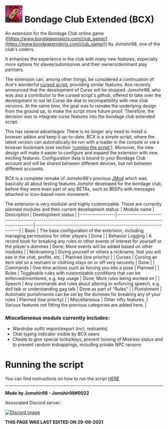 # ![logo](resources/BCX_small.png)  Bondage Club Extended (BCX)

An extension for the Bondage Club online game ([https://www.bondageprojects.com/club_game/](https://www.bondageprojects.com/club_game/)) by Jomshir98, one of the club's coders.

It enhances the experience in the club with many new features, especially more options for slaves/submissives and their owners/dominant play partners.

The extension can, among other things, be considered a continuation of Ace's wonderful [cursed script](https://github.com/ace-1331/ace12401-cursedscript), providing similar features. Ace recently announced that the development of Curse will be stopped. Jomshir98, who was also a contributor to the cursed script's github, offered to take over the development to not let Curse die due to incompatibility with new club versions. At the same time, the goal was to remake the underlying design from the ground up, to make the script more future proof. Therefore, the decision was to integrate curse features into the bondage club extended script.

This has several advantages: There is no longer any need to install a browser addon and keep it up-to-date. BCX is a simple script, where the latest version can automatically be run with a loader in the console or via a browser bookmark (see section ['running the script'](#running-the-script)). Moreover, the new design will make it easier to configure and expand the extension with new exciting features. Configuration data is bound to your Bondage Club account and will be shared between different devices, but not between different accounts.

BCX is a complete remake of Jomshir98's previous [JMod](https://github.com/jomshir98/testing) which was basically all about testing features Jomshir developed for the bondage club, before they were even part of any BETAs, such as BEEPs with messages attached or icon-based room movement.

The extension is very modular and highly customizable. These are currently planned modules and their current development status:
| Module name      | Description                                                                                                      | Development status                                                   |
|------------------|------------------------------------------------------------------------------------------------------------------|----------------------------------------------------------------------|
| Basic            | The base configuration of the extension, including managing permissions for other players                        | Done                                                                 |
| Behavior Logging | A record book for breaking any rules or other events of interest for yourself or the player's dommes             | Done; More events will be added based on other modules               |
| Nicknaming       | Giving yourself or others a nickname, that you will see in the chat, profile, etc.                               | Planned (low priority)                                               |
| Curses           | Cursing an item slot so a restraint or clothing stays on or off very securely                                    | Done                                                                 |
| Commands         | One time actions such as forcing you into a pose                                                                 | Planned                                                              |
| Rules            | Toggleable rules with customizable conditions that can be enforced/monitored, e.g. key usage                     | Done; More rules being worked on                                     |
| Speech           | Any commands and rules about altering or enforcing speech, e.g. doll talk or understanding gag talk              | Done as part of "Rules"                                              |
| Punishment       | Automatic punishments can be set by the dommes for breaking any of your rules                                    | Planned (low priority)                                               |
| Miscellaneous    | Other nifty features.                                                                                            | Various features not fitting the previous categories are added here. |

### Miscellaneous module currently includes:
- Wardrobe outfit import/export (incl. restraints)
- Chat typing indicator visible by BCX users
- Cheats to give special locks/keys, prevent loosing of Mistress status and to prevent random kidnappings, including private NPC ransom

# Running the script

You can find instructions on how to run the script [HERE](https://jomshir98.github.io/bondage-club-extended/)

-----------------------------------------------
**Made by Jomshir98 - Jomshir98#0022**

Associated Discord server:

[![Discord image](https://discordapp.com/api/guilds/842082194209112074/widget.png?style=banner1)](https://discord.gg/SHJMjEh9VH)

**THIS PAGE WAS LAST EDITED ON 29-08-2021**
